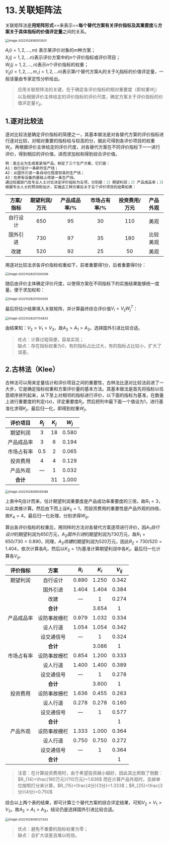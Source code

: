 

# 13.关联矩阵法

关联矩阵法是**用矩阵形式**==来表示==**每个替代方案有关评价指标及其重要度**与**方案关于具体指标的价值评定量**之间的关系。

<img src="imgs/image-20221028185513501.png" alt="image-20221028185513501" style="zoom:67%;" />

$A_i(i=1,2,...,m)$ 表示某评价对象的$m$种方案；<br>$X_j(j=1,2,...n)$表示评价方案中的$n$个评价指标或评价项目；<br>$W_j(j=1,2,...,n)$表示$n$个评价指标的权重；<br>$V_{ij}(i=1,2,...,m,j=1,2,...n)$表示第$i$个替代方案$A_i$的关于$X_j$指标的价值评定量，一般该量由专家定性分析给出。

> 应用关联矩阵法的关键，在于确定各评价指标的相对重要度（即权重$W_j$）以及根据评价主体给定的评价指标的评价尺度，确定方案关于评价指标的价值评定量$V_{ij}$。
>

## 1.逐对比较法

逐对比较法是确定评价指标的简便之一，其基本做法是对各替代方案的评价指标进行逐对比较，对相对重要的指标给与较高的分，据此可得到各评价项目的权重$W_j$，再根据评价主体给定的评价尺度，对各替代方案在不同评价指标下一一进行评价，得到相应的评价值，进而求加权和得到综合评价值。

```python
例：某企业为生成某紧俏产品，制定了三个生产方案，它们是：
A1：自行设计一条新的生产线；
A2：从国外引进一条自动化程度较高的生产线；
A3：在原有设备的基础上改装一条生产线。
通过权威部门及专业人士讨论决定评价指标为五项，分别是：1）期望利润；2）产品成品率；3）市场占有率；4）投资费用；5）产品外观。
根据专业人士的预测和估计，实施这三种方案后关于五个评价项目的结果如表：
```

| 方案/指标 | 期望利润/万元 | 产品成品率/% | 市场占有率/% | 投资费用/万元 | 产品外观 |
| :-------: | :-----------: | :----------: | :----------: | :-----------: | :------: |
| 自行设计  |      650      |      95      |      30      |      110      |   美观   |
| 国外引进  |      730      |      97      |      35      |      180      | 比较美观 |
|   改建    |      520      |      92      |      25      |      50       |   美观   |

用逐对比较法求各评价指标权重如下，前者重要得1分，后者重要得0分：

<img src="imgs/image-20221028201200006.png" alt="image-20221028201200006" style="zoom:67%;" />

随后由评价主体确定评价尺度，以使得方案在不同指标下的实施结果能够统一度量，便于求加权和：

<img src="imgs/image-20221028201500355.png" alt="image-20221028201500355" style="zoom:67%;" />

最后将估计结果填入关联矩阵，并计算最终综合评价值$V_i=V_{ij}W_j^T$：

<img src="imgs/image-20221028201704833.png" alt="image-20221028201704833" style="zoom:67%;" />

由结果知：$V_2>V_1>V_3$，故$A_2>A_1>A_3$，选择国外引进比较合适。

> 优点：计算过程简便，容易实现；<br>缺点：存在指标权重为0，有的指标占比过大，有的指标占比较小，扩大了误差。

## 2.古林法（Klee）

古林法可以用来定量估计和评价项目之间的重要性，古林法比逐对比较法前进了一大步，它是确定指标权重和方案评价量的基本方法。其基本做法是首先将指标以任意顺序排列起来，从下至上对相邻的指标进行评价，以下面的指标为基准，在数量上进行重要度的判定$r(x)$，评定重要度$R_j$，然后把列中最下面一个值设为1，进行基准化求得$K_j$，最后归一化，即得到权重$W_j$。

|  评价项目  | $R_j$ | $K_j$ | $W_j$ |
| :--------: | :---: | :---: | :---: |
|  期望利润  |   3   |  18   | 0.580 |
| 产品成品率 |   3   |   6   | 0.194 |
| 市场占有率 |  0.5  |   2   | 0.065 |
|  投资费用  |   4   |   4   | 0.129 |
|  产品外观  |   —   |   1   | 0.032 |
|  **合计**  |       |  31   | 1.000 |

<img src="imgs/image-20221029095055188.png" alt="image-20221029095055188" style="zoom:67%;" />

上表中$R_j$估计而来，估计期望利润重要度是产品成功率重要度的三倍，故$R_{1}=3$，以此类推计算。然后由下而上设$K_5=1$，而投资费用的重要性是产品外观的四倍，故$K_4=4$，最后归一化处理，分别求得$W_{ij}$。

算出各评价指标的权重后，用同样的方法对各替代方案逐项进行评价，因$A_1自行设计$的期望利润为650万元，$A_2国外引进$的期望利润为730万元，故$R_1=650/730=0.890$，同理，$A_3改建$的期望利润为520万元，因此$R_2=730/520=1.404$，依次计算各$R_i$，然后以$K_3=1$为基准计算期望利润中各$K_i$，最后归一化计算各$V_{ij}$。

|  评价指标  |     方案     | $R_i$ | $K_i$ | $V_{ij}$ |
| :--------: | :----------: | :---: | :---: | :------: |
|  期望利润  |   自行设计   | 0.890 | 1.250 |  0.342   |
|            |   国外引进   | 1.404 | 1.404 |  0.384   |
|            |     改建     |   —   |   1   |  0.274   |
|            |   **合计**   |       | 3.654 |    1     |
| 产品成品率 | 设防事故栅栏 | 0.979 | 1.032 |  0.334   |
|            |   设人行道   | 1.054 | 1.054 |  0.342   |
|            |  设交通信号  |   —   |   1   |  0.324   |
|            |   **合计**   |       | 3.086 |    1     |
| 市场占有率 | 设防事故栅栏 | 0.854 | 1.200 |  0.333   |
|            |   设人行道   | 1.400 | 1.400 |  0.389   |
|            |  设交通信号  |   —   |   1   |  0.278   |
|            |   **合计**   |       | 3.600 |    1     |
|  投资费用  | 设防事故栅栏 | 1.636 | 0.455 |  0.263   |
|            |   设人行道   | 0.278 | 0.278 |  0.160   |
|            |  设交通信号  |   —   |   1   |  0.577   |
|            |   **合计**   |       |       |    1     |
|  产品外观  | 设防事故栅栏 | 1.333 | 1.000 |  0.364   |
|            |   设人行道   | 0.750 | 0.750 |  0.272   |
|            |  设交通信号  |   —   |   1   |  0.364   |
|            |   **合计**   |       |       |    1     |

> 注意：在计算投资费用时，由于希望投资越小越好，因此其比例取了倒数：$R_{14}=\frac{180万元}{110万元}=1.636$ 而在计算产品外观时，去掉单位按照打分来计算，$R_{15}=\frac{4分}{3分}=1.333$；$R_{25}=\frac{3分}{4分}=0.750$

综合以上两个表的结果，即可计算三个替代方案的综合评定结果，可知$V_2>V_1>V_3$，故$A_2>A_1>A_3$，结论仍是选择国外引进比较合适。

<img src="imgs/image-20221029095127343.png" alt="image-20221029095127343" style="zoom:67%;" />

> 优点：避免不重要的指标权重为零；<br>缺点：会扩大误差且难以检验。
